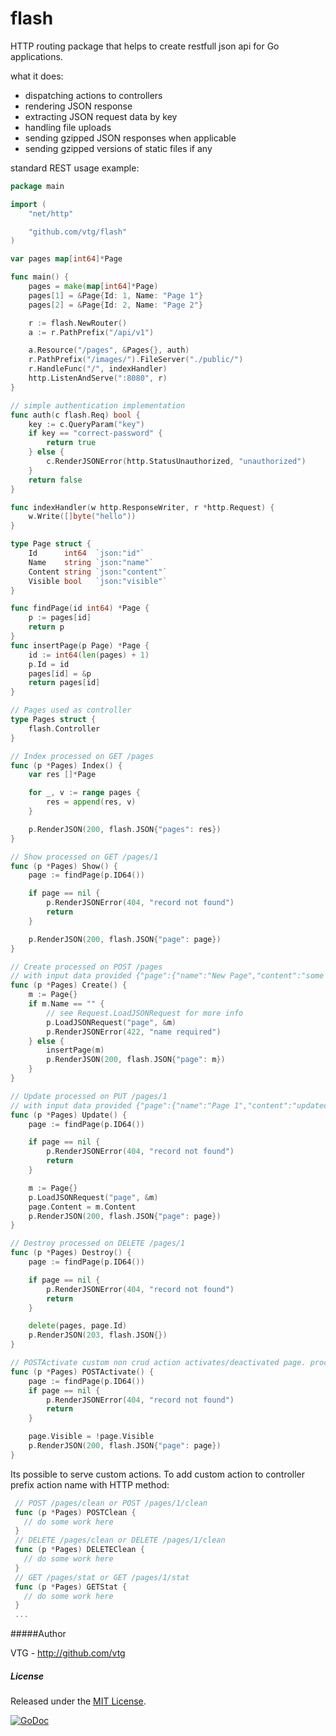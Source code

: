 flash
====
HTTP routing package that helps to create restfull json api for Go applications.

what it does:

 - dispatching actions to controllers
 - rendering JSON response
 - extracting JSON request data by key
 - handling file uploads
 - sending gzipped JSON responses when applicable
 - sending gzipped versions of static files if any

standard REST usage example:

```go
package main

import (
	"net/http"

	"github.com/vtg/flash"
)

var pages map[int64]*Page

func main() {
	pages = make(map[int64]*Page)
	pages[1] = &Page{Id: 1, Name: "Page 1"}
	pages[2] = &Page{Id: 2, Name: "Page 2"}

	r := flash.NewRouter()
	a := r.PathPrefix("/api/v1")

	a.Resource("/pages", &Pages{}, auth)
	r.PathPrefix("/images/").FileServer("./public/")
	r.HandleFunc("/", indexHandler)
	http.ListenAndServe(":8080", r)
}

// simple authentication implementation
func auth(c flash.Req) bool {
	key := c.QueryParam("key")
	if key == "correct-password" {
		return true
	} else {
		c.RenderJSONError(http.StatusUnauthorized, "unauthorized")
	}
	return false
}

func indexHandler(w http.ResponseWriter, r *http.Request) {
	w.Write([]byte("hello"))
}

type Page struct {
	Id      int64  `json:"id"`
	Name    string `json:"name"`
	Content string `json:"content"`
	Visible bool   `json:"visible"`
}

func findPage(id int64) *Page {
	p := pages[id]
	return p
}
func insertPage(p Page) *Page {
	id := int64(len(pages) + 1)
	p.Id = id
	pages[id] = &p
	return pages[id]
}

// Pages used as controller
type Pages struct {
	flash.Controller
}

// Index processed on GET /pages
func (p *Pages) Index() {
	var res []*Page

	for _, v := range pages {
		res = append(res, v)
	}

	p.RenderJSON(200, flash.JSON{"pages": res})
}

// Show processed on GET /pages/1
func (p *Pages) Show() {
	page := findPage(p.ID64())

	if page == nil {
		p.RenderJSONError(404, "record not found")
		return
	}

	p.RenderJSON(200, flash.JSON{"page": page})
}

// Create processed on POST /pages
// with input data provided {"page":{"name":"New Page","content":"some content"}}
func (p *Pages) Create() {
	m := Page{}
	if m.Name == "" {
		// see Request.LoadJSONRequest for more info
		p.LoadJSONRequest("page", &m)
		p.RenderJSONError(422, "name required")
	} else {
		insertPage(m)
		p.RenderJSON(200, flash.JSON{"page": m})
	}
}

// Update processed on PUT /pages/1
// with input data provided {"page":{"name":"Page 1","content":"updated content"}}
func (p *Pages) Update() {
	page := findPage(p.ID64())

	if page == nil {
		p.RenderJSONError(404, "record not found")
		return
	}

	m := Page{}
	p.LoadJSONRequest("page", &m)
	page.Content = m.Content
	p.RenderJSON(200, flash.JSON{"page": page})
}

// Destroy processed on DELETE /pages/1
func (p *Pages) Destroy() {
	page := findPage(p.ID64())

	if page == nil {
		p.RenderJSONError(404, "record not found")
		return
	}

	delete(pages, page.Id)
	p.RenderJSON(203, flash.JSON{})
}

// POSTActivate custom non crud action activates/deactivated page. processed on POST /pages/1/activate
func (p *Pages) POSTActivate() {
	page := findPage(p.ID64())
	if page == nil {
		p.RenderJSONError(404, "record not found")
		return
	}

	page.Visible = !page.Visible
	p.RenderJSON(200, flash.JSON{"page": page})
}
```

Its possible to serve custom actions.
To add custom action to controller prefix action name with HTTP method:

```go
 // POST /pages/clean or POST /pages/1/clean
 func (p *Pages) POSTClean {
   // do some work here
 }
 // DELETE /pages/clean or DELETE /pages/1/clean
 func (p *Pages) DELETEClean {
   // do some work here
 }
 // GET /pages/stat or GET /pages/1/stat
 func (p *Pages) GETStat {
   // do some work here
 }
 ...
```

#####Author

VTG - http://github.com/vtg

##### License

Released under the [MIT License](http://www.opensource.org/licenses/MIT).

[![GoDoc](https://godoc.org/github.com/vtg/flash?status.png)](http://godoc.org/github.com/vtg/flash)
